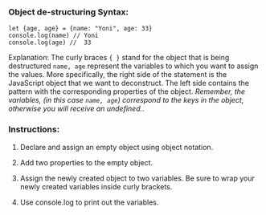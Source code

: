 ### Object de-structuring Syntax:

    let {age, age} = {name: "Yoni", age: 33}
    console.log(name) // Yoni
    console.log(age) //  33

Explanation:  The curly braces `{ }` stand for the object that is being destructured `name, age` represent the variables to which you want to assign the values. More specifically, the right side of the statement is the JavaScript object that we want to deconstruct. The left side contains the pattern with the corresponding properties of the object. *Remember, the variables, (in this case `name, age`) correspond to the keys in the object, otherwise you will receive an undefined.*.

### Instructions:

1. Declare and assign an empty object using object notation.

2. Add two properties to the empty object.

3. Assign the newly created object to two variables. Be sure to wrap your newly created variables inside curly brackets.

4. Use console.log to print out the variables.
